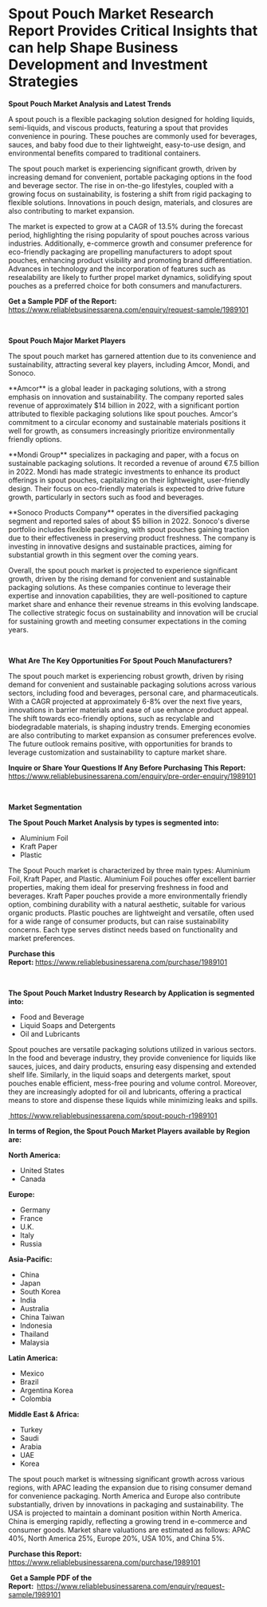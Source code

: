 <p><h1>Spout Pouch Market Research Report Provides Critical Insights that can help Shape Business Development and Investment Strategies</h1></p><p><strong>Spout Pouch Market Analysis and Latest Trends</strong></p>
<p><p>A spout pouch is a flexible packaging solution designed for holding liquids, semi-liquids, and viscous products, featuring a spout that provides convenience in pouring. These pouches are commonly used for beverages, sauces, and baby food due to their lightweight, easy-to-use design, and environmental benefits compared to traditional containers.</p><p>The spout pouch market is experiencing significant growth, driven by increasing demand for convenient, portable packaging options in the food and beverage sector. The rise in on-the-go lifestyles, coupled with a growing focus on sustainability, is fostering a shift from rigid packaging to flexible solutions. Innovations in pouch design, materials, and closures are also contributing to market expansion. </p><p>The market is expected to grow at a CAGR of 13.5% during the forecast period, highlighting the rising popularity of spout pouches across various industries. Additionally, e-commerce growth and consumer preference for eco-friendly packaging are propelling manufacturers to adopt spout pouches, enhancing product visibility and promoting brand differentiation. Advances in technology and the incorporation of features such as resealability are likely to further propel market dynamics, solidifying spout pouches as a preferred choice for both consumers and manufacturers.</p></p>
<p><strong>Get a Sample PDF of the Report:&nbsp;</strong> <a href="https://www.reliablebusinessarena.com/enquiry/request-sample/1989101?utm_campaign=3314&utm_medium=2&utm_source=Github&utm_content=ia&utm_term=19042025&utm_id=spout-pouch">https://www.reliablebusinessarena.com/enquiry/request-sample/1989101</a></p>
<p>&nbsp;</p>
<p><strong>Spout Pouch Major Market Players</strong></p>
<p><p>The spout pouch market has garnered attention due to its convenience and sustainability, attracting several key players, including Amcor, Mondi, and Sonoco. </p><p>**Amcor** is a global leader in packaging solutions, with a strong emphasis on innovation and sustainability. The company reported sales revenue of approximately $14 billion in 2022, with a significant portion attributed to flexible packaging solutions like spout pouches. Amcor's commitment to a circular economy and sustainable materials positions it well for growth, as consumers increasingly prioritize environmentally friendly options. </p><p>**Mondi Group** specializes in packaging and paper, with a focus on sustainable packaging solutions. It recorded a revenue of around €7.5 billion in 2022. Mondi has made strategic investments to enhance its product offerings in spout pouches, capitalizing on their lightweight, user-friendly design. Their focus on eco-friendly materials is expected to drive future growth, particularly in sectors such as food and beverages.</p><p>**Sonoco Products Company** operates in the diversified packaging segment and reported sales of about $5 billion in 2022. Sonoco's diverse portfolio includes flexible packaging, with spout pouches gaining traction due to their effectiveness in preserving product freshness. The company is investing in innovative designs and sustainable practices, aiming for substantial growth in this segment over the coming years.</p><p>Overall, the spout pouch market is projected to experience significant growth, driven by the rising demand for convenient and sustainable packaging solutions. As these companies continue to leverage their expertise and innovation capabilities, they are well-positioned to capture market share and enhance their revenue streams in this evolving landscape. The collective strategic focus on sustainability and innovation will be crucial for sustaining growth and meeting consumer expectations in the coming years.</p></p>
<p>&nbsp;</p>
<p><strong>What Are The Key Opportunities For Spout Pouch Manufacturers?</strong></p>
<p><p>The spout pouch market is experiencing robust growth, driven by rising demand for convenient and sustainable packaging solutions across various sectors, including food and beverages, personal care, and pharmaceuticals. With a CAGR projected at approximately 6-8% over the next five years, innovations in barrier materials and ease of use enhance product appeal. The shift towards eco-friendly options, such as recyclable and biodegradable materials, is shaping industry trends. Emerging economies are also contributing to market expansion as consumer preferences evolve. The future outlook remains positive, with opportunities for brands to leverage customization and sustainability to capture market share.</p></p>
<p><strong>Inquire or Share Your Questions If Any Before Purchasing This Report:</strong> <a href="https://www.reliablebusinessarena.com/enquiry/pre-order-enquiry/1989101?utm_campaign=3314&utm_medium=2&utm_source=Github&utm_content=ia&utm_term=19042025&utm_id=spout-pouch">https://www.reliablebusinessarena.com/enquiry/pre-order-enquiry/1989101</a></p>
<p>&nbsp;</p>
<p><strong>Market Segmentation</strong></p>
<p><strong>The Spout Pouch Market Analysis by types is segmented into:</strong></p>
<p><ul><li>Aluminium Foil</li><li>Kraft Paper</li><li>Plastic</li></ul></p>
<p><p>The Spout Pouch market is characterized by three main types: Aluminium Foil, Kraft Paper, and Plastic. Aluminium Foil pouches offer excellent barrier properties, making them ideal for preserving freshness in food and beverages. Kraft Paper pouches provide a more environmentally friendly option, combining durability with a natural aesthetic, suitable for various organic products. Plastic pouches are lightweight and versatile, often used for a wide range of consumer products, but can raise sustainability concerns. Each type serves distinct needs based on functionality and market preferences.</p></p>
<p><strong>Purchase this Report:&nbsp;</strong><a href="https://www.reliablebusinessarena.com/purchase/1989101?utm_campaign=3314&utm_medium=2&utm_source=Github&utm_content=ia&utm_term=19042025&utm_id=spout-pouch">https://www.reliablebusinessarena.com/purchase/1989101</a></p>
<p>&nbsp;</p>
<p><strong>The Spout Pouch Market Industry Research by Application is segmented into:</strong></p>
<p><ul><li>Food and Beverage</li><li>Liquid Soaps and Detergents</li><li>Oil and Lubricants</li></ul></p>
<p><p>Spout pouches are versatile packaging solutions utilized in various sectors. In the food and beverage industry, they provide convenience for liquids like sauces, juices, and dairy products, ensuring easy dispensing and extended shelf life. Similarly, in the liquid soaps and detergents market, spout pouches enable efficient, mess-free pouring and volume control. Moreover, they are increasingly adopted for oil and lubricants, offering a practical means to store and dispense these liquids while minimizing leaks and spills.</p></p>
<p><a href="https://www.reliablebusinessarena.com/spout-pouch-r1989101?utm_campaign=3314&utm_medium=2&utm_source=Github&utm_content=ia&utm_term=19042025&utm_id=spout-pouch">&nbsp;https://www.reliablebusinessarena.com/spout-pouch-r1989101</a></p>
<p><strong>In terms of Region, the Spout Pouch Market Players available by Region are:</strong></p>
<p>
    <p> <strong> North America: </strong>
        <ul>
            <li>United States</li>
            <li>Canada</li>
        </ul>
        </p> 
    <p> <strong> Europe: </strong>
        <ul>
            <li>Germany</li>
            <li>France</li>
            <li>U.K.</li>
            <li>Italy</li>
            <li>Russia</li>
        </ul>
        </p> 
    <p> <strong> Asia-Pacific: </strong>
        <ul>
            <li>China</li>
            <li>Japan</li>
            <li>South Korea</li>
            <li>India</li>
            <li>Australia</li>
            <li>China Taiwan</li>
            <li>Indonesia</li>
            <li>Thailand</li>
            <li>Malaysia</li>
        </ul>
        </p> 
    <p> <strong> Latin America: </strong>
        <ul>
            <li>Mexico</li>
            <li>Brazil</li>
            <li>Argentina Korea</li>
            <li>Colombia</li>
        </ul>
        </p> 
    <p> <strong> Middle East & Africa: </strong>
        <ul>
            <li>Turkey</li>
            <li>Saudi</li>
            <li>Arabia</li>
            <li>UAE</li>
            <li>Korea</li>
        </ul>
    </p>
    </p>
<p><p>The spout pouch market is witnessing significant growth across various regions, with APAC leading the expansion due to rising consumer demand for convenience packaging. North America and Europe also contribute substantially, driven by innovations in packaging and sustainability. The USA is projected to maintain a dominant position within North America. China is emerging rapidly, reflecting a growing trend in e-commerce and consumer goods. Market share valuations are estimated as follows: APAC 40%, North America 25%, Europe 20%, USA 10%, and China 5%.</p></p>
<p><strong>Purchase this Report: </strong><a href="https://www.reliablebusinessarena.com/purchase/1989101?utm_campaign=3314&utm_medium=2&utm_source=Github&utm_content=ia&utm_term=19042025&utm_id=spout-pouch">https://www.reliablebusinessarena.com/purchase/1989101</a></p>
<p>&nbsp;<strong>Get a Sample PDF of the Report:&nbsp;&nbsp;</strong><a href="https://www.reliablebusinessarena.com/enquiry/request-sample/1989101?utm_campaign=3314&utm_medium=2&utm_source=Github&utm_content=ia&utm_term=19042025&utm_id=spout-pouch">https://www.reliablebusinessarena.com/enquiry/request-sample/1989101</a></p>
<p><strong></strong></p>
<p><p></p><p></p><p></p></p>